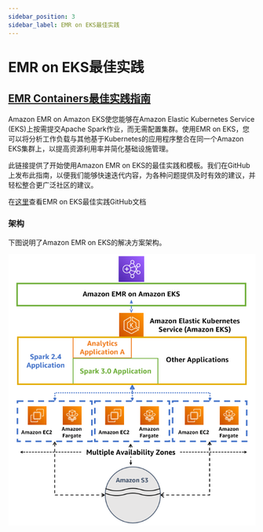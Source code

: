 ```yaml
---
sidebar_position: 3
sidebar_label: EMR on EKS最佳实践
---
```


# EMR on EKS最佳实践

## [EMR Containers最佳实践指南](https://aws.github.io/aws-emr-containers-best-practices/)

Amazon EMR on Amazon EKS使您能够在Amazon Elastic Kubernetes Service (EKS)上按需提交Apache Spark作业，而无需配置集群。使用EMR on EKS，您可以将分析工作负载与其他基于Kubernetes的应用程序整合在同一个Amazon EKS集群上，以提高资源利用率并简化基础设施管理。

此链接提供了开始使用Amazon EMR on EKS的最佳实践和模板。我们在GitHub上发布此指南，以便我们能够快速迭代内容，为各种问题提供及时有效的建议，并轻松整合更广泛社区的建议。

在[这里](https://aws.github.io/aws-emr-containers-best-practices/)查看EMR on EKS最佳实践GitHub文档

### 架构
下图说明了Amazon EMR on EKS的解决方案架构。

![emr-eks-architecture](../../../../../../docs/bestpractices/analytics/img/emr-eks-architecture.png)
